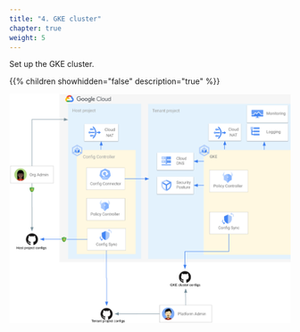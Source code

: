 ```yaml
---
title: "4. GKE cluster"
chapter: true
weight: 5
---
```

Set up the GKE cluster.

{{% children showhidden="false" description="true" %}}

![GKE cluster overview](/images/gke-cluster-overview.png?width=50pc)